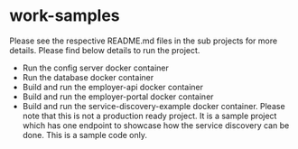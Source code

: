 # work-samples
Please see the respective README.md files in the sub projects for more details. Please find below details to run the project.

* Run the config server docker container
* Run the  database docker container
* Build and run the employer-api docker container
* Build and run the employer-portal docker container
* Build and run the service-discovery-example docker container. Please note that this is not a production ready project. It is a sample project which has one endpoint to showcase how the service discovery can be done. This is a sample code only.